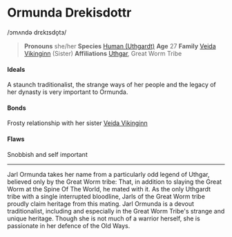 # Ormunda Drekisdottr
/ɔmʌndə drɛkɪsdo̞tɜ/

> **Pronouns** she/her
> **Species** [Human (Uthgardt)](/species/human#uthgardt-humans)
> **Age** 27
> **Family** [Veida Vikinginn](veida_vikinginn) (Sister)
> **Affiliations** [Uthgar](../../cosmology/daemons/apotheotes/uthgar), Great Worm Tribe

#### Ideals
A staunch traditionalist, the strange ways of her people and the legacy of her dynasty is very important to Ormunda.

#### Bonds
Frosty relationship with her sister [Veida Vikinginn](veida_vikinginn)

#### Flaws
Snobbish and self important

---

Jarl Ormunda takes her name from a particularly odd legend of Uthgar, believed only by the Great Worm tribe: That, in addition to slaying the Great Worm at the Spine Of The World, he mated with it. As the only Uthgardt tribe with a single interrupted bloodline, Jarls of the Great Worm tribe proudly claim heritage from this mating. Jarl Ormunda is a devout traditionalist, including and especially in the Great Worm Tribe's strange and unique heritage. Though she is not much of a warrior herself, she is passionate in her defence of the Old Ways.